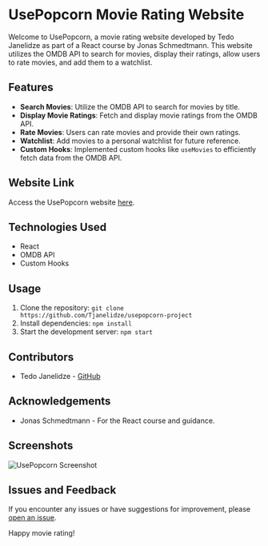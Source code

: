 # UsePopcorn Movie Rating Website

Welcome to UsePopcorn, a movie rating website developed by Tedo Janelidze as part of a React course by Jonas Schmedtmann. This website utilizes the OMDB API to search for movies, display their ratings, allow users to rate movies, and add them to a watchlist.

## Features

- **Search Movies**: Utilize the OMDB API to search for movies by title.
- **Display Movie Ratings**: Fetch and display movie ratings from the OMDB API.
- **Rate Movies**: Users can rate movies and provide their own ratings.
- **Watchlist**: Add movies to a personal watchlist for future reference.
- **Custom Hooks**: Implemented custom hooks like `useMovies` to efficiently fetch data from the OMDB API.

## Website Link

Access the UsePopcorn website [here](https://usepopcorn-ted.netlify.app/).

## Technologies Used

- React
- OMDB API
- Custom Hooks

## Usage

1. Clone the repository: `git clone https://github.com/Tjanelidze/usepopcorn-project`
2. Install dependencies: `npm install`
3. Start the development server: `npm start`

## Contributors

- Tedo Janelidze - [GitHub](https://github.com/Tjanelidze)

## Acknowledgements

- Jonas Schmedtmann - For the React course and guidance.

## Screenshots

![UsePopcorn Screenshot](public/screenshot.png)

## Issues and Feedback

If you encounter any issues or have suggestions for improvement, please [open an issue](https://github.com/your-username/usepopcorn/issues).

Happy movie rating!

